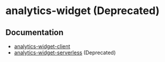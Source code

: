 # analytics-widget (Deprecated)

## Documentation

* [analytics-widget-client](/client/README.md)
* [analytics-widget-serverless](/serverless//README.md) (Deprecated)
